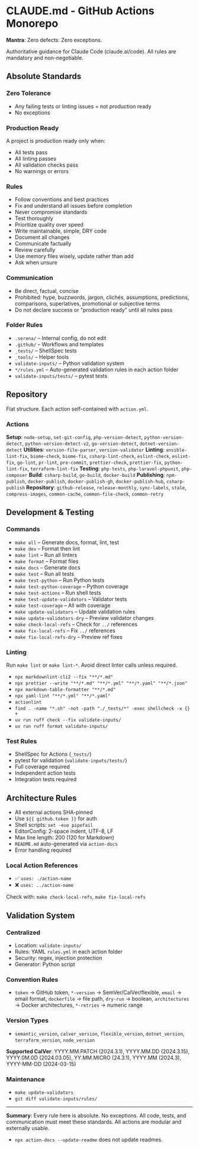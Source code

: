 # CLAUDE.md - GitHub Actions Monorepo

**Mantra**: Zero defects. Zero exceptions.

Authoritative guidance for Claude Code (claude.ai/code). All rules are mandatory and non-negotiable.

## Absolute Standards

### Zero Tolerance

- Any failing tests or linting issues = not production ready
- No exceptions

### Production Ready

A project is production ready only when:

- All tests pass
- All linting passes
- All validation checks pass
- No warnings or errors

### Rules

- Follow conventions and best practices
- Fix and understand all issues before completion
- Never compromise standards
- Test thoroughly
- Prioritize quality over speed
- Write maintainable, simple, DRY code
- Document all changes
- Communicate factually
- Review carefully
- Use memory files wisely, update rather than add
- Ask when unsure

### Communication

- Be direct, factual, concise
- Prohibited: hype, buzzwords, jargon, clichés, assumptions, predictions, comparisons, superlatives, promotional or subjective terms
- Do not declare success or "production ready" until all rules pass

### Folder Rules

- `.serena/` – Internal config, do not edit
- `.github/` – Workflows and templates
- `_tests/` – ShellSpec tests
- `_tools/` – Helper tools
- `validate-inputs/` – Python validation system
- `*/rules.yml` – Auto-generated validation rules in each action folder
- `validate-inputs/tests/` – pytest tests

## Repository

Flat structure. Each action self-contained with `action.yml`.

### Actions

**Setup**: `node-setup`, `set-git-config`, `php-version-detect`, `python-version-detect`, `python-version-detect-v2`, `go-version-detect`, `dotnet-version-detect`
**Utilities**: `version-file-parser`, `version-validator`
**Linting**: `ansible-lint-fix`, `biome-check`, `biome-fix`, `csharp-lint-check`, `eslint-check`, `eslint-fix`, `go-lint`, `pr-lint`, `pre-commit`,
`prettier-check`, `prettier-fix`, `python-lint-fix`, `terraform-lint-fix`
**Testing**: `php-tests`, `php-laravel-phpunit`, `php-composer`
**Build**: `csharp-build`, `go-build`, `docker-build`
**Publishing**: `npm-publish`, `docker-publish`, `docker-publish-gh`, `docker-publish-hub`, `csharp-publish`
**Repository**: `github-release`, `release-monthly`, `sync-labels`, `stale`, `compress-images`, `common-cache`, `common-file-check`, `common-retry`

## Development & Testing

### Commands

- `make all` – Generate docs, format, lint, test
- `make dev` – Format then lint
- `make lint` – Run all linters
- `make format` – Format files
- `make docs` – Generate docs
- `make test` – Run all tests
- `make test-python` – Run Python tests
- `make test-python-coverage` – Python coverage
- `make test-actions` – Run shell tests
- `make test-update-validators` – Validator tests
- `make test-coverage` – All with coverage
- `make update-validators` – Update validation rules
- `make update-validators-dry` – Preview validator changes
- `make check-local-refs` – Check for `../` references
- `make fix-local-refs` – Fix `../` references
- `make fix-local-refs-dry` – Preview ref fixes

### Linting

Run `make lint` or `make lint-*`. Avoid direct linter calls unless required.

- `npx markdownlint-cli2 --fix "**/*.md"`
- `npx prettier --write "**/*.md" "**/*.yml" "**/*.yaml" "**/*.json"`
- `npx markdown-table-formatter "**/*.md"`
- `npx yaml-lint "**/*.yml" "**/*.yaml"`
- `actionlint`
- `find . -name "*.sh" -not -path "./_tests/*" -exec shellcheck -x {} +`
- `uv run ruff check --fix validate-inputs/`
- `uv run ruff format validate-inputs/`

### Test Rules

- ShellSpec for Actions (`_tests/`)
- pytest for validation (`validate-inputs/tests/`)
- Full coverage required
- Independent action tests
- Integration tests required

## Architecture Rules

- All external actions SHA-pinned
- Use `${{ github.token }}` for auth
- Shell scripts: `set -euo pipefail`
- EditorConfig: 2-space indent, UTF-8, LF
- Max line length: 200 (120 for Markdown)
- `README.md` auto-generated via `action-docs`
- Error handling required

### Local Action References

- ✅ `uses: ./action-name`
- ❌ `uses: ../action-name`

Check with: `make check-local-refs`, `make fix-local-refs`

## Validation System

### Centralized

- Location: `validate-inputs/`
- Rules: YAML `rules.yml` in each action folder
- Security: regex, injection protection
- Generator: Python script

### Convention Rules

- `token` → GitHub token, `*-version` → SemVer/CalVer/flexible, `email` → email format, `dockerfile` → file path, `dry-run` → boolean, `architectures` → Docker architectures, `*-retries` → numeric range

### Version Types

- `semantic_version`, `calver_version`, `flexible_version`, `dotnet_version`, `terraform_version`, `node_version`

**Supported CalVer**: YYYY.MM.PATCH (2024.3.1), YYYY.MM.DD (2024.3.15), YYYY.0M.0D (2024.03.05), YY.MM.MICRO (24.3.1), YYYY.MM (2024.3), YYYY-MM-DD (2024-03-15)

### Maintenance

- `make update-validators`
- `git diff validate-inputs/rules/`

---

**Summary**: Every rule here is absolute. No exceptions. All code, tests, and communication must meet these standards. All actions are modular and externally usable.

- `npx action-docs --update-readme` does not update readmes.
